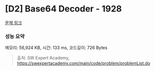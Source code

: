 # [D2] Base64 Decoder - 1928 

[문제 링크](https://swexpertacademy.com/main/code/problem/problemDetail.do?contestProbId=AV5PR4DKAG0DFAUq) 

### 성능 요약

메모리: 56,924 KB, 시간: 133 ms, 코드길이: 726 Bytes



> 출처: SW Expert Academy, https://swexpertacademy.com/main/code/problem/problemList.do